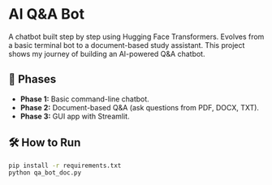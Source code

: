 # AI Q&A Bot
A chatbot built step by step using Hugging Face Transformers. Evolves from a basic terminal bot to a document-based study assistant.
This project shows my journey of building an AI-powered Q&A chatbot.

## 🚀 Phases
- **Phase 1:** Basic command-line chatbot.
- **Phase 2:** Document-based Q&A (ask questions from PDF, DOCX, TXT).
- **Phase 3:** GUI app with Streamlit.

## 🛠️ How to Run
```bash
pip install -r requirements.txt
python qa_bot_doc.py
